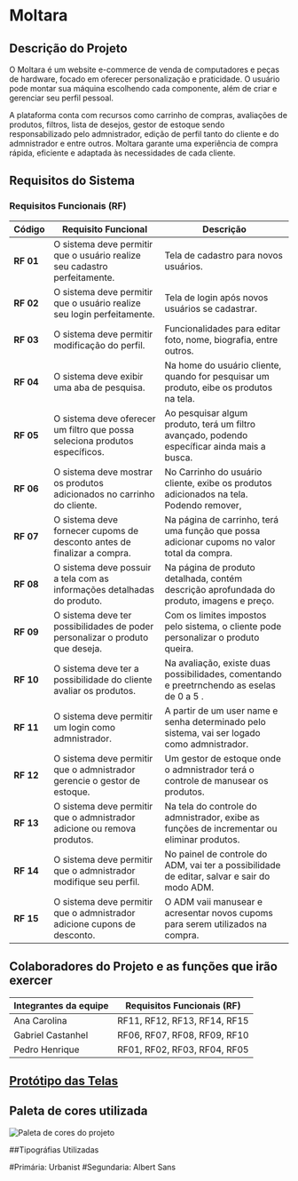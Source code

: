 # Moltara

## Descrição do Projeto

O Moltara é um website e-commerce de venda de computadores e peças de hardware, focado em oferecer personalização e praticidade. O usuário pode montar sua máquina escolhendo cada componente, além de criar e gerenciar seu perfil pessoal.

A plataforma conta com recursos como carrinho de compras, avaliações de produtos, filtros, lista de desejos, gestor de estoque sendo responsabilizado pelo admnistrador, edição de perfil tanto do cliente e do admnistrador e entre outros. Moltara garante uma experiência de compra rápida, eficiente e adaptada às necessidades de cada cliente.
## Requisitos do Sistema

### Requisitos Funcionais (RF)

| Código    | Requisito Funcional                                                          | Descrição                                                                                   |
|-----------|------------------------------------------------------------------------------|---------------------------------------------------------------------------------------------|
| **RF 01** |O sistema deve permitir que o usuário realize seu cadastro perfeitamente.     |Tela de cadastro para novos usuários.                                                        |
| **RF 02** |O sistema deve permitir que o usuário realize seu login perfeitamente.        |Tela de login após novos usuários se cadastrar.                                              | 
| **RF 03** |O sistema deve permitir modificação do perfil.                                |Funcionalidades para editar foto, nome, biografia, entre outros.                             | 
| **RF 04** |O sistema deve exibir uma aba de pesquisa.                                    |Na home do usuário cliente, quando for pesquisar um produto, eibe os produtos na tela.      |  
| **RF 05** |O sistema deve oferecer um filtro que possa seleciona produtos específicos.   |Ao pesquisar algum produto, terá um filtro avançado, podendo específicar ainda mais a busca. |   
| **RF 06** | O sistema deve mostrar os produtos adicionados no carrinho do cliente.       |No Carrinho do usuário cliente, exibe os produtos adicionados na tela. Podendo remover,      |                                                                                                                       adicionar, confirmar e finalizar a compra.
| **RF 07** |O sistema deve fornecer cupoms de desconto antes de finalizar a compra.       |Na página de carrinho, terá uma função que possa adicionar cupoms no valor total da compra.  |
| **RF 08** |O sistema deve possuir a tela com as informações detalhadas do produto.       |Na página de produto detalhada, contém descrição aprofundada do produto, imagens e preço.    |
| **RF 09** |O sistema deve ter possibilidades de poder personalizar o produto que deseja. |Com os limites impostos pelo sistema, o cliente pode personalizar o produto queira.          |
| **RF 10** |O sistema deve ter a possibilidade do cliente avaliar os produtos.            |Na avaliação, existe duas possibilidades, comentando e preetrnchendo as eselas de 0 a 5 .    | 
| **RF 11** |O  sistema deve permitir um login como admnistrador.                          |A partir de um user name e senha determinado pelo sistema, vai ser logado como admnistrador. |
| **RF 12** |O  sistema deve permitir que o admnistrador gerencie o gestor de estoque.     |Um gestor de estoque onde o admnistrador terá o controle de manusear os produtos.            |
| **RF 13** |O  sistema deve permitir que o admnistrador adicione ou remova produtos.      |Na tela do controle do admnistrador, exibe as funções  de incrementar ou eliminar produtos.  |
| **RF 14** |O  sistema deve permitir que o admnistrador modifique seu perfil.             |No painel de controle do ADM, vai ter a possibilidade de editar, salvar e sair do modo ADM.  | 
| **RF 15** |O  sistema deve permitir que o admnistrador adicione cupons de desconto.      |O  ADM vaii manusear e acresentar novos cupoms para serem utilizados na compra.              | 


## Colaboradores do Projeto e as funções que irão exercer

| Integrantes da equipe | Requisitos Funcionais (RF)   |
|-----------------------|------------------------------|
| Ana Carolina          |RF11, RF12, RF13, RF14, RF15  |
| Gabriel Castanhel     |RF06, RF07, RF08, RF09, RF10  |
| Pedro Henrique        |RF01, RF02, RF03, RF04, RF05  |


## [Protótipo das Telas](https://www.figma.com/design/XxQfi2UJ4np4bW0mrFN4KB/Moltara?node-id=0-1&t=lDdFtcTyhz01arJj-1)


## Paleta de cores utilizada
![Paleta de cores do projeto](../img/paletaMoltara.png)


##Tipográfias Utilizadas

#Primária: Urbanist
#Segundaria: Albert Sans




